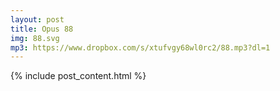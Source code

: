 ```yaml
---
layout: post
title: Opus 88
img: 88.svg
mp3: https://www.dropbox.com/s/xtufvgy68wl0rc2/88.mp3?dl=1
---
```


{% include post_content.html %}
